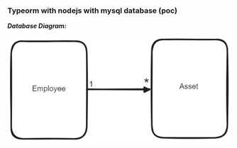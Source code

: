 ### Typeorm with nodejs with mysql database (poc)

***Database Diagram:***

![alt text](https://github.com/rifatislamomio/typeorm-nodejs/blob/main/diagrams/diagram.png?raw=true)

